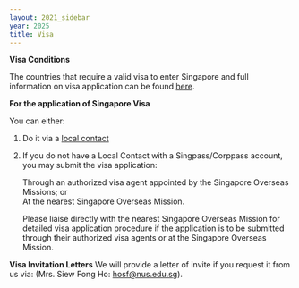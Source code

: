 ```yaml
---
layout: 2021_sidebar
year: 2025
title: Visa
---
```


**Visa Conditions**

The countries that require a valid visa to enter Singapore and full information on visa application can be found [here](https://www.ica.gov.sg/enter-transit-depart/entering-singapore/visa_requirements).

**For the application of Singapore Visa**

You can either:  

1. Do it via a [local contact](https://eservices.ica.gov.sg/esvclandingpage/save)

2. If you do not have a Local Contact with a Singpass/Corppass account, you may submit the visa application:  

   Through an authorized visa agent appointed by the Singapore Overseas Missions; or  
   At the nearest Singapore Overseas Mission.  

   Please liaise directly with the nearest Singapore Overseas Mission for detailed visa application procedure if the application is to be submitted through their authorized visa agents or at the Singapore Overseas Mission.  


**Visa Invitation Letters** 
We will provide a letter of invite if you request it from us via:
(Mrs. Siew Fong Ho: hosf@nus.edu.sg).